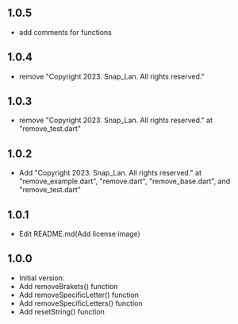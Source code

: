 ## 1.0.5

- add comments for functions

## 1.0.4

- remove "Copyright 2023. Snap_Lan. All rights reserved."

## 1.0.3

- remove "Copyright 2023. Snap_Lan. All rights reserved." at "remove_test.dart"

## 1.0.2

- Add "Copyright 2023. Snap_Lan. All rights reserved." at "remove_example.dart", "remove.dart", "remove_base.dart", and "remove_test.dart"

## 1.0.1

- Edit README.md(Add license image)

## 1.0.0

- Initial version.
- Add removeBrakets() function
- Add removeSpecificLetter() function
- Add removeSpecificLetters() function
- Add resetString() function
